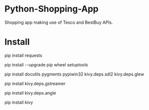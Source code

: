 # Python-Shopping-App
Shopping app making use of Tesco and BestBuy APIs.

# Install
pip install requests

pip install --upgrade pip wheel setuptools

pip install docutils pygments pypiwin32 kivy.deps.sdl2 kivy.deps.glew

pip install kivy.deps.gstreamer

pip install kivy.deps.angle

pip install kivy
